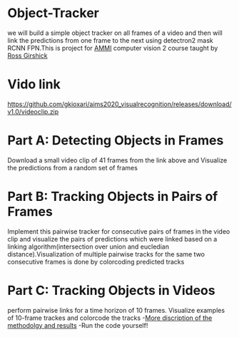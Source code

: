 # Object-Tracker
we will build a simple object tracker  on all frames of a video and then will link the predictions from one frame to the next using detectron2 mask RCNN FPN.This is project for [AMMI](https://aimsammi.org/) computer vision 2 course taught by [Ross Girshick](https://www.rossgirshick.info/)
# Vido link
https://github.com/gkioxari/aims2020_visualrecognition/releases/download/v1.0/videoclip.zip 

# Part A: Detecting Objects in Frames
Download a small video clip of 41 frames from the link above and Visualize the predictions from a random set of frames

# Part B: Tracking Objects in Pairs of Frames
Implement this pairwise tracker for consecutive pairs of frames in the video clip and visualize the pairs of predictions which were linked based on a linking algorithm(intersection over union and eucledian distance).Visualization of  multiple pairwise tracks for the same two consecutive frames  is done by colorcoding  predicted tracks

# Part C: Tracking Objects in Videos
perform pairwise links for a time horizon of 10 frames. Visualize examples of 10-frame trackes and  colorcode the tracks
-[More discription of the methodolgy and results]()
-Run the code yourself!
